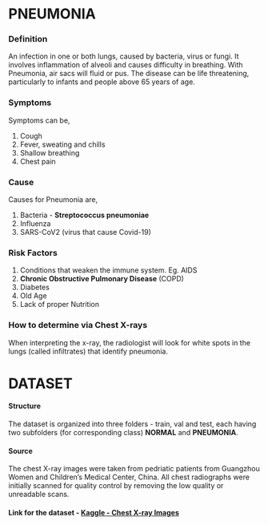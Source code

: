 # PNEUMONIA
### Definition
An infection in one or both lungs, caused by bacteria, virus or fungi. It involves inflammation of alveoli and causes difficulty in breathing. With Pneumonia, air sacs will fluid or pus. The disease can be life threatening, particularly to infants and people above 65 years of age.

### Symptoms
Symptoms can be,
1. Cough
2. Fever, sweating and chills
3. Shallow breathing
4. Chest pain

### Cause
Causes for Pneumonia are,
1. Bacteria - **Streptococcus pneumoniae**
2. Influenza
3. SARS-CoV2 (virus that cause Covid-19)

### Risk Factors
1. Conditions that weaken the immune system. Eg. AIDS
2. **Chronic Obstructive Pulmonary Disease** (COPD)
3. Diabetes
4. Old Age
5. Lack of proper Nutrition

### How to determine via Chest X-rays
When interpreting the x-ray, the radiologist will look for white spots in the lungs (called infiltrates) that identify pneumonia.

# DATASET

#### Structure
The dataset is organized into three folders - train, val and test, each having two subfolders (for corresponding class) **NORMAL** and **PNEUMONIA**.
#### Source
The chest X-ray images were taken from pedriatic patients from Guangzhou Women and Children’s Medical Center, China. All chest radiographs were initially scanned for quality control by removing the low quality or unreadable scans.

#### Link for the dataset - [Kaggle - Chest X-ray Images](https://www.kaggle.com/paultimothymooney/chest-xray-pneumonia)

